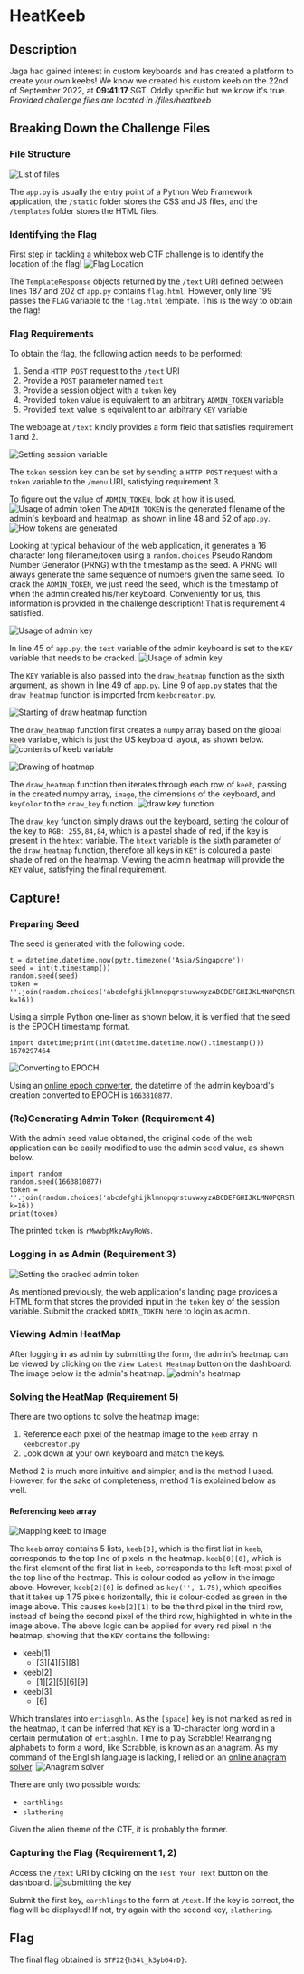 # HeatKeeb
## Description
Jaga had gained interest in custom keyboards and has created a platform to create your own keebs! We know we created his custom keeb on the 22nd of September 2022, at **09:41:17** SGT. Oddly specific but we know it's true.
*Provided challenge files are located in /files/heatkeeb*
## Breaking Down the Challenge Files
### File Structure
![List of files](images/1.png)

The `app.py` is usually the entry point of a Python Web Framework application, the `/static` folder stores the CSS and JS files, and the `/templates` folder stores the HTML files.
### Identifying the Flag
First step in tackling a whitebox web CTF challenge is to identify the location of the flag!
![Flag Location](images/2.png)

The `TemplateResponse` objects returned by the `/text` URI defined between lines 187 and 202 of `app.py` contains `flag.html`.
However, only line 199 passes the `FLAG` variable to the `flag.html` template. This is the way to obtain the flag!
### Flag Requirements
To obtain the flag, the following action needs to be performed:
1. Send a `HTTP POST` request to the `/text` URI
2. Provide a `POST` parameter named `text`
3. Provide a session object with a `token` key
4. Provided `token` value is equivalent to an arbitrary `ADMIN_TOKEN` variable
5. Provided `text` value is equivalent to an arbitrary `KEY` variable

The webpage at `/text` kindly provides a form field that satisfies requirement 1 and 2.

![Setting session variable](images/3.png)

The `token` session key can be set by sending a `HTTP POST` request with a `token` variable to the `/menu` URI, satisfying requirement 3.

To figure out the value of `ADMIN_TOKEN`, look at how it is used.
![Usage of admin token](images/4.png)
The `ADMIN_TOKEN` is the generated filename of the admin's keyboard and heatmap, as shown in line 48 and 52 of `app.py`.
![How tokens are generated](images/5.png)

Looking at typical behaviour of the web application, it generates a 16 character long filename/token using a `random.choices` Pseudo Random Number Generator (PRNG) with the timestamp as the seed.
A PRNG will always generate the same sequence of numbers given the same seed. To crack the `ADMIN_TOKEN`, we just need the seed, which is the timestamp of when the admin created his/her keyboard. Conveniently for us, this information is provided in the challenge description! That is requirement 4 satisfied.

![Usage of admin key](images/6.png)

In line 45 of `app.py`, the `text` variable of the admin keyboard is set to the `KEY` variable that needs to be cracked.
![Usage of admin key](images/4.png)

The `KEY` variable is also passed into the `draw_heatmap` function as the sixth argument, as shown in line 49 of `app.py`. Line 9 of `app.py` states that the `draw_heatmap` function is imported from `keebcreator.py`.

![Starting of draw heatmap function](images/7.png)

The `draw_heatmap` function first creates a `numpy` array based on the global `keeb` variable, which is just the US keyboard layout, as shown below.
![contents of keeb variable](images/8.png)

![Drawing of heatmap](images/9.png)

The `draw_heatmap` function then iterates through each row of `keeb`, passing in the created numpy array, `image`, the dimensions of the keyboard, and `keyColor` to the `draw_key` function.
![draw key function](images/10.png)

The `draw_key` function simply draws out the keyboard, setting the colour of the key to `RGB: 255,84,84`, which is a pastel shade of red, if the key is present in the `htext` variable. The `htext` variable is the sixth parameter of the `draw_heatmap` function, therefore all keys in `KEY` is coloured a pastel shade of red on the heatmap. Viewing the admin heatmap will provide the `KEY` value, satisfying the final requirement.
## Capture!
### Preparing Seed
The seed is generated with the following code:
```
t = datetime.datetime.now(pytz.timezone('Asia/Singapore'))
seed = int(t.timestamp())
random.seed(seed)
token = ''.join(random.choices('abcdefghijklmnopqrstuvwxyzABCDEFGHIJKLMNOPQRSTUVWXYZ0123456789', k=16))
```
Using a simple Python one-liner as shown below, it is verified that the seed is the EPOCH timestamp format.
```
import datetime;print(int(datetime.datetime.now().timestamp()))
1670297464
```
![Converting to EPOCH](images/11.png)

Using an [online epoch converter](https://www.epochconverter.com/), the datetime of the admin keyboard's creation converted to EPOCH is `1663810877`.
### (Re)Generating Admin Token (Requirement 4)
With the admin seed value obtained, the original code of the web application can be easily modified to use the admin seed value, as shown below.
```
import random
random.seed(1663810877)
token = ''.join(random.choices('abcdefghijklmnopqrstuvwxyzABCDEFGHIJKLMNOPQRSTUVWXYZ0123456789', k=16))
print(token)
```
The printed `token` is `rMwwbpMkzAwyRoWs`.
### Logging in as Admin (Requirement 3)
![Setting the cracked admin token](images/12.png)

As mentioned previously, the web application's landing page provides a HTML form that stores the provided input in the `token` key of the session variable. Submit the cracked `ADMIN_TOKEN` here to login as admin.
### Viewing Admin HeatMap
After logging in as admin by submitting the form, the admin's heatmap can be viewed by clicking on the `View Latest Heatmap` button on the dashboard. The image below is the admin's heatmap.
![admin's heatmap](images/13.png)


### Solving the HeatMap (Requirement 5)
There are two options to solve the heatmap image:
1. Reference each pixel of the heatmap image to the `keeb` array in `keebcreator.py`
2. Look down at your own keyboard and match the keys.

Method 2 is much more intuitive and simpler, and is the method I used. However, for the sake of completeness, method 1 is explained below as well.
#### Referencing `keeb` array
![Mapping keeb to image](images/14.png)

The `keeb` array contains 5 lists, `keeb[0]`, which is the first list in `keeb`, corresponds to the top line of pixels in the heatmap. `keeb[0][0]`, which is the first element of the first list in `keeb`, corresponds to the left-most pixel of the top line of the heatmap. This is colour coded as yellow in the image above.
However, `keeb[2][0]` is defined as `key('', 1.75)`, which specifies that it takes up 1.75 pixels horizontally, this is colour-coded as green in the image above.
This causes `keeb[2][1]` to be the third pixel in the third row, instead of being the second pixel of the third row, highlighted in white in the image above.
The above logic can be applied for every red pixel in the heatmap, showing that the `KEY` contains the following:
- keeb[1]
    - [3][4][5][8]
- keeb[2]
    - [1][2][5][6][9]
- keeb[3]
    - [6]

Which translates into `ertiasghln`. As the `[space]` key is not marked as red in the heatmap, it can be inferred that `KEY` is a 10-character long word in a certain permutation of `ertiasghln`. Time to play Scrabble!
Rearranging alphabets to form a word, like Scrabble, is known as an anagram. As my command of the English language is lacking, I relied on an [online anagram solver](https://www.thewordfinder.com/anagram-solver/).
![Anagram solver](images/15.png)

There are only two possible words:
* `earthlings`
* `slathering`

Given the alien theme of the CTF, it is probably the former.
### Capturing the Flag (Requirement 1, 2)
Access the `/text` URI by clicking on the `Test Your Text` button on the dashboard.
![submitting the key](images/16.png)

Submit the first key, `earthlings` to the form at `/text`. If the key is correct, the flag will be displayed! If not, try again with the second key, `slathering`.
## Flag
The final flag obtained is `STF22{h34t_k3yb04rD}`.
